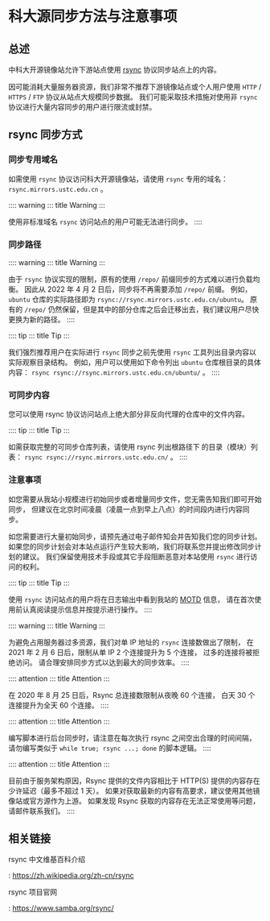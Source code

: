 # 科大源同步方法与注意事项

## 总述

中科大开源镜像站允许下游站点使用 [rsync](https://www.samba.org/rsync/)
协议同步站点上的内容。

因可能消耗大量服务器资源，我们非常不推荐下游镜像站点或个人用户使用
`HTTP` / `HTTPS` / `FTP` 协议从站点大规模同步数据。
我们可能采取技术措施对使用非 `rsync`
协议进行大量内容同步的用户进行限流或封禁。

## rsync 同步方式

### 同步专用域名

如需使用 `rsync` 协议访问科大开源镜像站，请使用 `rsync` 专用的域名：
`rsync.mirrors.ustc.edu.cn` 。

:::: warning
::: title
Warning
:::

使用非标准域名 `rsync` 访问站点的用户可能无法进行同步。
::::

### 同步路径

:::: warning
::: title
Warning
:::

由于 `rsync` 协议实现的限制，原有的使用 `/repo/`
前缀同步的方式难以进行负载均衡。 因此从 2022 年 4 月 2
日后，同步将不再需要添加 `/repo/` 前缀。 例如，`ubuntu`
仓库的实际路径即为 `rsync://rsync.mirrors.ustc.edu.cn/ubuntu`。 原有的
`/repo/`
仍然保留，但是其中的部分仓库之后会迁移出去，我们建议用户尽快更换为新的路径。
::::

:::: tip
::: title
Tip
:::

我们强烈推荐用户在实际进行 `rsync` 同步之前先使用 `rsync`
工具列出目录内容以实际观察目录结构。 例如，用户可以使用如下命令列出
`ubuntu` 仓库根目录的具体内容：
`rsync rsync://rsync.mirrors.ustc.edu.cn/ubuntu/` 。
::::

### 可同步内容

您可以使用 rsync 协议访问站点上绝大部分非反向代理的仓库中的文件内容。

:::: tip
::: title
Tip
:::

如需获取完整的可同步仓库列表，请使用 rsync 列出根路径下
的目录（模块）列表： `rsync rsync://rsync.mirrors.ustc.edu.cn/` 。
::::

### 注意事项

如您需要从我站小规模进行初始同步或者增量同步文件，您无需告知我们即可开始同步，
但建议在北京时间凌晨（凌晨一点到早上八点）的时间段内进行内容同步。

如您需要进行大量初始同步，请预先通过电子邮件知会并告知我们您的同步计划。
如果您的同步计划会对本站点运行产生较大影响，我们将联系您并提出修改同步计划的建议。
我们保留使用技术手段或其它手段阻断恶意对本站使用 `rsync`
进行访问的权利。

:::: tip
::: title
Tip
:::

使用 `rsync` 访问站点的用户将在日志输出中看到我站的
[MOTD](https://en.wikipedia.org/wiki/Motd_(Unix)) 信息，
请在首次使用前认真阅读提示信息并按提示进行操作。
::::

:::: warning
::: title
Warning
:::

为避免占用服务器过多资源，我们对单 IP 地址的 `rsync` 连接数做出了限制，
在 2021 年 2 月 6 日后，限制从单 IP 2 个连接提升为 5 个连接，
过多的连接将被拒绝访问。 请合理安排同步方式以达到最大的同步效率。
::::

:::: attention
::: title
Attention
:::

在 2020 年 8 月 25 日后，Rsync 总连接数限制从夜晚 60 个连接， 白天 30
个连接提升为全天 60 个连接。
::::

:::: attention
::: title
Attention
:::

编写脚本进行后台同步时，请注意在每次执行 rsync
之间空出合理的时间间隔，请勿编写类似于 `while true; rsync ...; done`
的脚本逻辑。
::::

:::: attention
::: title
Attention
:::

目前由于服务架构原因，Rsync 提供的文件内容相比于 HTTP(S)
提供的内容存在少许延迟（最多不超过 1 天）。
如果对获取最新的内容有高要求，建议使用其他镜像站或官方源作为上游。
如果发现 Rsync 获取的内容存在无法正常使用等问题，请邮件联系我们。
::::

## 相关链接

rsync 中文维基百科介绍

:   <https://zh.wikipedia.org/zh-cn/rsync>

rsync 项目官网

:   <https://www.samba.org/rsync/>
